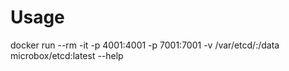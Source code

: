# Usage

docker run --rm -it -p 4001:4001 -p 7001:7001 -v /var/etcd/:/data microbox/etcd:latest --help
